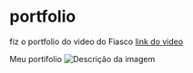 # portfolio
fiz o portfolio do video do Fiasco
<a href="https://www.youtube.com/watch?v=rt8b0jz8GAY">link do video</a>

Meu portifolio
<img src="https://github.com/Jailsonr12/portfolio/assets/104799776/e2acbdd9-2447-48bf-9fdc-ea9ed46f55fd" alt="Descrição da imagem">
